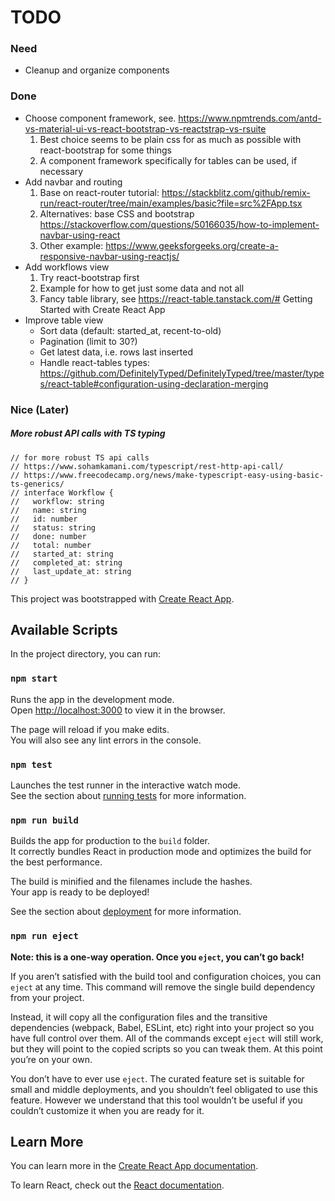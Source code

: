 # TODO
### Need
- Cleanup and organize components

### Done
- Choose component framework, see. https://www.npmtrends.com/antd-vs-material-ui-vs-react-bootstrap-vs-reactstrap-vs-rsuite
   1. Best choice seems to be plain css for as much as possible with react-bootstrap for some things
   2. A component framework specifically for tables can be used, if necessary
- Add navbar and routing
   1. Base on react-router tutorial: https://stackblitz.com/github/remix-run/react-router/tree/main/examples/basic?file=src%2FApp.tsx
   2. Alternatives: base CSS and bootstrap https://stackoverflow.com/questions/50166035/how-to-implement-navbar-using-react
   3. Other example: https://www.geeksforgeeks.org/create-a-responsive-navbar-using-reactjs/
- Add workflows view
   1. Try react-bootstrap first
   2. Example for how to get just some data and not all
   3. Fancy table library, see https://react-table.tanstack.com/# Getting Started with Create React App
- Improve table view
  - Sort data (default: started_at, recent-to-old)
  - Pagination (limit to 30?)
  - Get latest data, i.e. rows last inserted
  - Handle react-tables types: https://github.com/DefinitelyTyped/DefinitelyTyped/tree/master/types/react-table#configuration-using-declaration-merging

### Nice (Later)
##### More robust API calls with TS typing
```
// for more robust TS api calls
// https://www.sohamkamani.com/typescript/rest-http-api-call/
// https://www.freecodecamp.org/news/make-typescript-easy-using-basic-ts-generics/
// interface Workflow {
//   workflow: string
//   name: string
//   id: number
//   status: string
//   done: number
//   total: number
//   started_at: string
//   completed_at: string
//   last_update_at: string
// }
```

This project was bootstrapped with [Create React App](https://github.com/facebook/create-react-app).

## Available Scripts

In the project directory, you can run:

### `npm start`

Runs the app in the development mode.\
Open [http://localhost:3000](http://localhost:3000) to view it in the browser.

The page will reload if you make edits.\
You will also see any lint errors in the console.

### `npm test`

Launches the test runner in the interactive watch mode.\
See the section about [running tests](https://facebook.github.io/create-react-app/docs/running-tests) for more information.

### `npm run build`

Builds the app for production to the `build` folder.\
It correctly bundles React in production mode and optimizes the build for the best performance.

The build is minified and the filenames include the hashes.\
Your app is ready to be deployed!

See the section about [deployment](https://facebook.github.io/create-react-app/docs/deployment) for more information.

### `npm run eject`

**Note: this is a one-way operation. Once you `eject`, you can’t go back!**

If you aren’t satisfied with the build tool and configuration choices, you can `eject` at any time. This command will remove the single build dependency from your project.

Instead, it will copy all the configuration files and the transitive dependencies (webpack, Babel, ESLint, etc) right into your project so you have full control over them. All of the commands except `eject` will still work, but they will point to the copied scripts so you can tweak them. At this point you’re on your own.

You don’t have to ever use `eject`. The curated feature set is suitable for small and middle deployments, and you shouldn’t feel obligated to use this feature. However we understand that this tool wouldn’t be useful if you couldn’t customize it when you are ready for it.

## Learn More

You can learn more in the [Create React App documentation](https://facebook.github.io/create-react-app/docs/getting-started).

To learn React, check out the [React documentation](https://reactjs.org/).

